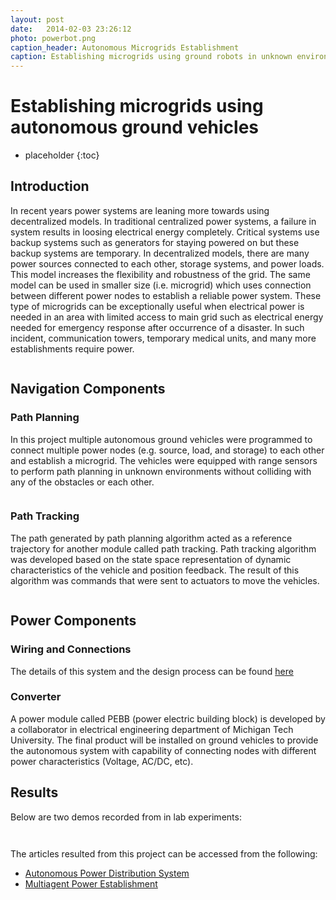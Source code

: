 ```yaml
---
layout: post
date:   2014-02-03 23:26:12
photo: powerbot.png
caption_header: Autonomous Microgrids Establishment
caption: Establishing microgrids using ground robots in unknown environments without human intervention.
---
```


# Establishing microgrids using autonomous ground vehicles

* placeholder
{:toc}

## Introduction

In recent years power systems are leaning more towards using decentralized models. In traditional centralized power systems, a failure in system results in loosing electrical energy completely. Critical systems use backup systems such as generators for staying powered on but these backup systems are temporary. In decentralized models, there are many power sources connected to each other, storage systems, and power loads. This model increases the flexibility and robustness of the grid. The same model can be used in smaller size (i.e. microgrid) which uses connection between different power nodes to establish a reliable power system. These type of microgrids can be exceptionally useful when electrical power is needed in an area with limited access to main grid such as electrical energy needed for emergency response after occurrence of a disaster. In such incident, communication towers, temporary medical units, and many more establishments require power.

![]()

## Navigation Components

### Path Planning

In this project multiple autonomous ground vehicles were programmed to connect multiple power nodes (e.g. source, load, and storage) to each other and establish a microgrid. The vehicles were equipped with range sensors to perform path planning in unknown environments without colliding with any of the obstacles or each other. 

![]()

### Path Tracking

The path generated by path planning algorithm acted as a reference trajectory for another module called path tracking. Path tracking algorithm was developed based on the state space representation of dynamic characteristics of the vehicle and position feedback. The result of this algorithm was commands that were sent to actuators to move the vehicles.

![]()

## Power Components

### Wiring and Connections

The details of this system and the design process can be found [here]({{site.baseurl}}/projects/131115-MagneticConnection.html)

### Converter

A power module called PEBB (power electric building block) is developed by a collaborator in electrical engineering department of Michigan Tech University. The final product will be installed on ground vehicles to provide the autonomous system with capability of connecting nodes with different power characteristics (Voltage, AC/DC, etc).

## Results

Below are two demos recorded from in lab experiments:

![]()

![]()

The articles resulted from this project can be accessed from the following:

+ [ Autonomous Power Distribution System ]()
+ [ Multiagent Power Establishment ]()